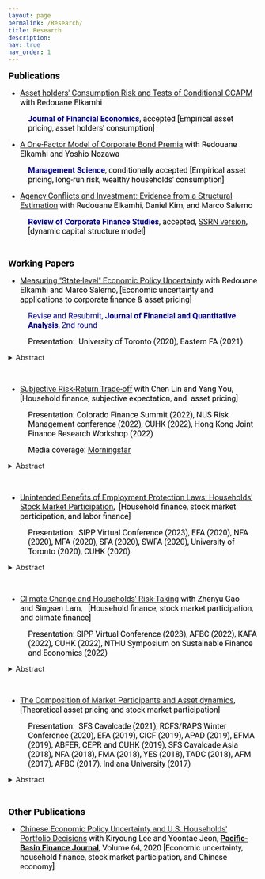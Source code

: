 ```yaml
---
layout: page
permalink: /Research/
title: Research
description: 
nav: true
nav_order: 1
---
```


<p><span style="font-size:11pt"><span style="font-family:Calibri,sans-serif"><strong><span style="font-size:14.0pt"><span style="font-family:Roboto"><span style="color:black">Publications</span></span></span></strong></span></span></p>

<ul>
	<li><span style="font-size:11pt"><span style="color:black"><span style="font-family:Calibri,sans-serif"><span style="font-size:12.0pt"><span style="font-family:Roboto"><a href = "https://papers.ssrn.com/sol3/papers.cfm?abstract_id=3349844">Asset holders' Consumption Risk and Tests of Conditional CCAPM</a> with&nbsp;Redouane Elkamhi</span></span></span></span></span></li>
</ul>

<p style="margin-left:40px"><span style="font-size:11pt"><span style="font-family:Calibri,sans-serif"><strong><span style="font-size:12.0pt"><span style="font-family:Roboto"><span style="color:#000080">Journal of Financial Economics</span></span></span></strong><span style="font-size:12.0pt"><span style="font-family:Roboto"><span style="color:black">, accepted&nbsp;[Empirical asset pricing,&nbsp;asset holders&#39;&nbsp;consumption]</span></span></span></span></span></p>

<ul>
	<li><span style="font-size:11pt"><span style="color:black"><span style="font-family:Calibri,sans-serif"><span style="font-size:12.0pt"><span style="font-family:Roboto"><a href = "https://papers.ssrn.com/sol3/papers.cfm?abstract_id=3669068">A One-Factor Model of Corporate Bond Premia</a> with&nbsp;Redouane Elkamhi and&nbsp;Yoshio Nozawa</span></span></span></span></span></li>
</ul>

<p style="margin-left:40px"><span style="font-size:11pt"><span style="font-family:Calibri,sans-serif"><strong><span style="font-size:12.0pt"><span style="font-family:Roboto"><span style="color:#000080">Management Science</span></span></span></strong><span style="font-size:12.0pt"><span style="font-family:Roboto"><span style="color:black">, conditionally accepted&nbsp;[Empirical asset pricing, long-run risk, wealthy households&#39; consumption]</span></span></span></span></span></p>

<ul>
	<li><span style="font-size:11pt"><span style="color:black"><span style="font-family:Calibri,sans-serif"><span style="font-size:12.0pt"><span style="font-family:Roboto"><a href = "https://academic.oup.com/rcfs/advance-article-abstract/doi/10.1093/rcfs/cfac019/6576649?redirectedFrom=fulltext">Agency Conflicts and Investment: Evidence from a Structural Estimation</a> with&nbsp;Redouane Elkamhi,&nbsp;Daniel Kim, and&nbsp;Marco Salerno</span></span></span></span></span></li>
</ul>

<p style="margin-left:40px"><span style="font-size:11pt"><span style="font-family:Calibri,sans-serif"><strong><span style="font-size:12.0pt"><span style="font-family:Roboto"><span style="color:#000080">Review of Corporate Finance Studies</span></span></span></strong><span style="font-size:12.0pt"><span style="font-family:Roboto"><span style="color:black">,&nbsp;accepted,&nbsp;<a href = "https://papers.ssrn.com/sol3/papers.cfm?abstract_id=3680008">SSRN version</a>, [dynamic capital structure model]</span></span></span></span></span></p>

<p>&nbsp;</p>

<p><span style="font-size:11pt"><span style="font-family:Calibri,sans-serif"><strong><span style="font-size:14.0pt"><span style="font-family:Roboto"><span style="color:black">Working Papers</span></span></span></strong></span></span></p>

<ul>
	<li><span style="font-size:11pt"><span style="font-family:Calibri,sans-serif"><span style="font-size:12.0pt"><span style="font-family:Roboto"><span style="color:black"><a href = "https://papers.ssrn.com/sol3/papers.cfm?abstract_id=3695365">Measuring &quot;State-level&quot; Economic Policy Uncertainty</a> with&nbsp;Redouane Elkamhi and&nbsp;Marco Salerno, [Economic uncertainty and applications to corporate finance&nbsp;&amp;&nbsp;asset pricing]</span></span></span></span></span></li>
</ul>

<p style="margin-left:40px"><span style="font-size:11pt"><span style="font-family:Calibri,sans-serif"><span style="font-size:12.0pt"><span style="font-family:Roboto"><span style="color:#000080">Revise and Resubmit,&nbsp;<strong>Journal of Financial and Quantitative Analysis</strong>, 2nd round</span></span></span></span></span></p>

<p style="margin-left:40px"><span style="font-size:11pt"><span style="font-family:Calibri,sans-serif"><span style="font-size:12.0pt"><span style="font-family:Roboto"><span style="color:black">Presentation: &nbsp;University of Toronto (2020), Eastern FA (2021)</span></span></span></span></span></p>

<details>
	<summary><span style="font-size:11pt">Abstract </span></summary>
<p style="margin-left:40px"><span style="font-size:11pt"><span style="font-family:Calibri,sans-serif"><span style="font-size:12.0pt"><span style="font-family:Roboto"><span style="color:black">We develop 50 novel indices of State-level Economic Policy Uncertainty (SEPU) based on newspaper coverage frequency using 204 million state newspaper articles from January 1990 to December 2019. We assess the validity of our measures. Our SEPU indices vary counter-cyclically with respect to state-specific economic conditions, rise before close gubernatorial elections, and exhibit a large cross-sectional variation. We demonstrate that SEPU indices explain the cross-sectional variation in state-level GDP, employment, income as well as industry investment decisions. Our findings highlight the importance of economic policy uncertainty at the state level in addition to the nationwide level.</span></span></span></span></span></p>
</details>


<p style="margin-left:40px">&nbsp;</p>

<ul>
	<li><span style="font-size:11pt"><span style="color:black"><span style="font-family:Calibri,sans-serif"><span style="font-size:12.0pt"><span style="font-family:Roboto"><a href = "https://papers.ssrn.com/sol3/papers.cfm?abstract_id=4096443">Subjective Risk-Return Trade-off</a> with&nbsp;Chen Lin and&nbsp;Yang You, [Household finance, subjective expectation, and &nbsp;asset pricing]</span></span></span></span></span></li>
</ul>

<p style="margin-left:40px"><span style="font-size:11pt"><span style="font-family:Calibri,sans-serif"><span style="font-size:12.0pt"><span style="font-family:Roboto"><span style="color:black">Presentation:&nbsp;Colorado Finance Summit&nbsp;(2022),&nbsp;NUS Risk Management conference (2022), CUHK (2022), Hong Kong Joint Finance Research Workshop (2022)</span></span></span></span></span></p>

<p style="margin-left:40px"><span style="font-size:11pt"><span style="font-family:Calibri,sans-serif"><span style="font-size:12.0pt"><span style="font-family:Roboto"><span style="color:black">Media coverage:&nbsp;<a href = "https://www.morningstar.com/news/marketwatch/20220730279/most-investors-still-dont-understand-the-relationship-between-risk-and-return-study-reveals">Morningstar</a></span></span></span></span></span></p>

<details>
 <summary> <span style="font-size:11pt">Abstract </span> </summary>
<p style="margin-left:40px"><span style="font-size:11pt"><span style="font-family:Calibri,sans-serif"><span style="font-size:12.0pt"><span style="font-family:Roboto"><span style="color:black">We conduct a novel survey of nationally representative 2,548 U.S. respondents to estimate subjective risk-return trade-offs among savings, government bonds, stocks, real estate, gold, and cryptocurrencies. We document a robust negative relationship between perceived risk and return among risky assets. The ``higher risk, lower return&#39;&#39; relationship remains significant even for wealthy, highly educated, and financially-literate individuals. We find that the negative risk-return trade-offs translate into under-diversified portfolios as investors disproportionately allocate wealth to assets with a higher subjective Sharpe ratio.</span></span></span></span></span></p>
</details>

<p style="margin-left:40px">&nbsp;</p>

<ul>
	<li><span style="font-size:11pt"><span style="color:black"><span style="font-family:Calibri,sans-serif"><span style="font-size:12.0pt"><span style="font-family:Roboto"><a href = "https://papers.ssrn.com/sol3/papers.cfm?abstract_id=4163869">Unintended Benefits of Employment Protection Laws: Households&#39; Stock Market Participation</a>, &nbsp;[Household finance, stock market participation, and labor finance] </span></span></span></span></span></li>
</ul>

<p style="margin-left:40px"><span style="font-size:11pt"><span style="font-family:Calibri,sans-serif"><span style="font-size:12.0pt"><span style="font-family:Roboto"><span style="color:black">Presentation: &nbsp;SIPP Virtual Conference (2023),&nbsp;EFA (2020), NFA (2020), MFA (2020), SFA (2020), SWFA (2020), University of Toronto (2020), CUHK (2020)</span></span></span></span></span></p>

<details>
 <summary> <span style="font-size:11pt">Abstract </span> </summary>
<p style="margin-left:40px"><span style="font-size:11pt"><span style="font-family:Calibri,sans-serif"><span style="font-size:12.0pt"><span style="font-family:Roboto"><span style="color:black">Exploiting the staggered adoptions of US state-level employment protection laws, we provide novel empirical evidence that adoptions of laws increase the level of stock market participation both on the extensive margin and on the intensive margin. These effects are stronger for young, low-income, low-wealth, and less-educated households. We observe the opposite behaviors when the law is reversed. Overall, our findings imply the significance of employment protection laws in inducing households to take more financial risks, thereby improving wealth accumulation. This is a new channel through which employment protection laws benefit households and the economy.</span></span></span></span></span></p>
</details> 

<p style="margin-left:40px">&nbsp;</p>

<ul>
	<li><span style="font-size:11pt"><span style="color:black"><span style="font-family:Calibri,sans-serif"><span style="font-size:12.0pt"><span style="font-family:Roboto"><a href = "https://papers.ssrn.com/sol3/papers.cfm?abstract_id=4056360">Climate Change and Households&#39; Risk-Taking</a>&nbsp;with&nbsp;Zhenyu Gao and&nbsp;Singsen Lam, &nbsp; [Household finance, stock market participation, and&nbsp;climate finance]</span></span></span></span></span></li>
</ul>

<p style="margin-left:40px"><span style="font-size:11pt"><span style="font-family:Calibri,sans-serif"><span style="font-size:12.0pt"><span style="font-family:Roboto"><span style="color:black">Presentation: SIPP Virtual Conference (2023), AFBC (2022), KAFA (2022),&nbsp;CUHK (2022), NTHU Symposium on Sustainable Finance and Economics (2022)</span></span></span></span></span></p>

<details>
	<summary> <span style="font-size:11pt">Abstract </span></summary>
<p style="margin-left:40px"><span style="font-size:11pt"><span style="font-family:Calibri,sans-serif"><span style="font-size:12.0pt"><span style="font-family:Roboto"><span style="color:black">This paper studies a novel channel through which climate risks affect households&rsquo; choices of risky asset allocation: a stringent climate change regulation elevates labor income risk for households employed by high-emission industries which in turn discourages households&#39; financial risk-taking. Using staggered adoptions of climate change action plans across states, we find that climate change action plans lead to a reduction in the share of risky assets by 15% for households in high-emission industries. We also find a reduction in risky asset holdings after the stringent EPA regulation. These results are stronger with experiences of climate change-related disasters. Our study implies an unintended consequence of climate regulations for wealth inequality by discouraging low-wealth households&#39; financial risk-taking.</span></span></span></span></span></p>
</details> 

<p style="margin-left:40px">&nbsp;</p>

<ul>
	<li><span style="font-size:11pt"><span style="font-family:Calibri,sans-serif"><span style="font-size:12.0pt"><span style="font-family:Roboto"><span style="color:black"><a href = "https://papers.ssrn.com/sol3/papers.cfm?abstract_id=3349840">The Composition of Market Participants and Asset dynamics</a>,&nbsp; [Theoretical asset pricing and stock market participation]</span></span></span></span></span></li>
</ul>

<p style="margin-left:40px"><span style="font-size:11pt"><span style="font-family:Calibri,sans-serif"><span style="font-size:12.0pt"><span style="font-family:Roboto"><span style="color:black">Presentation: &nbsp;SFS Cavalcade (2021), RCFS/RAPS Winter Conference (2020), EFA (2019), CICF (2019), APAD (2019), EFMA (2019), ABFER, CEPR and CUHK (2019), SFS Cavalcade Asia (2018), NFA (2018), FMA (2018), YES (2018), TADC (2018), AFM (2017), AFBC (2017), Indiana University (2017)&nbsp;</span></span></span></span></span></p>


<details>
 <summary> <span style="font-size:11pt">Abstract </span> </summary>
<p style="margin-left:40px"><span style="font-size:11pt"><span style="font-family:Calibri,sans-serif"><span style="font-size:12.0pt"><span style="font-family:Roboto"><span style="color:black">We develop a dynamic equilibrium model where heterogeneous investors endogenously choose to enter/exit the stock market. We characterize the equilibrium and present a conditional consumption&nbsp;CAPM. The model implies small changes in the composition of stockholders, which generate a strongly countercyclical stockholders&rsquo; amount of consumption risk. The model provides a new perspective on the main drivers of asset dynamics. It is the procyclical consumption risk-sharing implied by changes in stockholders&#39; composition that contribute to the dynamics of risk premium, excess volatility, and price-dividend ratio. We provide empirical evidence on market participation, amount of risk, and price of risk, supporting our theory. </span></span></span></span></span></p>
</details>

<p style="margin-left:40px">&nbsp;</p>

<p><span style="font-size:11pt"><span style="font-family:Calibri,sans-serif"><strong><span style="font-size:14.0pt"><span style="font-family:Roboto"><span style="color:black">Other Publications</span></span></span></strong></span></span></p>

<ul>
	<li><span style="font-size:11pt"><span style="color:black"><span style="font-family:Calibri,sans-serif"><span style="font-size:12.0pt"><span style="font-family:Roboto"><a href = "https://www.sciencedirect.com/science/article/pii/S0927538X20304510">Chinese Economic Policy Uncertainty and U.S. Households&#39; Portfolio Decisions</a> with Kiryoung Lee&nbsp;and&nbsp;Yoontae Jeon, <strong><a href = "https://www.sciencedirect.com/journal/pacific-basin-finance-journal">Pacific-Basin Finance Journal</a></strong>, Volume 64, 2020&nbsp;[Economic uncertainty, household finance, stock market participation, and Chinese economy]</span></span></span></span></span></li>
</ul>

<p>&nbsp;</p>


